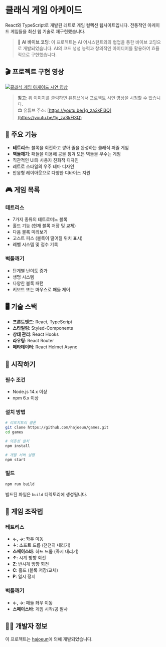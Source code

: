 # 클래식 게임 아케이드

React와 TypeScript로 개발된 레트로 게임 컬렉션 웹사이트입니다. 전통적인 아케이드 게임들을 최신 웹 기술로 재구현했습니다.

> 🤖 **AI 바이브 코딩**: 이 프로젝트는 AI 어시스턴트와의 협업을 통한 바이브 코딩으로 개발되었습니다. AI의 코드 생성 능력과 창의적인 아이디어를 활용하여 효율적으로 구현했습니다.

## 🎬 프로젝트 구현 영상

[![클래식 게임 아케이드 시연 영상](https://img.youtube.com/vi/1g_za3kFl3Q/maxresdefault.jpg)](https://youtu.be/1g_za3kFl3Q)

> **참고**: 위 이미지를 클릭하면 유튜브에서 프로젝트 시연 영상을 시청할 수 있습니다.  
> 📺 유튜브 주소: [https://youtu.be/1g_za3kFl3Q](https://youtu.be/1g_za3kFl3Q)

## 📌 주요 기능

- **테트리스**: 블록을 회전하고 쌓아 줄을 완성하는 클래식 퍼즐 게임
- **벽돌깨기**: 패들을 이용해 공을 튕겨 모든 벽돌을 부수는 게임
- 직관적인 UI와 사용자 친화적 디자인
- 레트로 스타일의 우주 테마 디자인
- 반응형 레이아웃으로 다양한 디바이스 지원

## 🎮 게임 목록

### 테트리스
- 7가지 종류의 테트로미노 블록
- 홀드 기능 (현재 블록 저장 및 교체)
- 다음 블록 미리보기
- 고스트 피스 (블록이 떨어질 위치 표시)
- 레벨 시스템 및 점수 기록

### 벽돌깨기
- 단계별 난이도 증가
- 생명 시스템
- 다양한 블록 패턴
- 키보드 또는 마우스로 패들 제어

## 🖥️ 기술 스택

- **프론트엔드**: React, TypeScript
- **스타일링**: Styled-Components
- **상태 관리**: React Hooks
- **라우팅**: React Router
- **메타데이터**: React Helmet Async

## 🚀 시작하기

### 필수 조건

- Node.js 14.x 이상
- npm 6.x 이상

### 설치 방법

```bash
# 리포지토리 클론
git clone https://github.com/hajoeun/games.git
cd games

# 의존성 설치
npm install

# 개발 서버 실행
npm start
```

### 빌드

```bash
npm run build
```

빌드된 파일은 `build` 디렉토리에 생성됩니다.

## 🎯 게임 조작법

### 테트리스
- **←, →**: 좌우 이동
- **↓**: 소프트 드롭 (천천히 내리기)
- **스페이스바**: 하드 드롭 (즉시 내리기)
- **↑**: 시계 방향 회전
- **Z**: 반시계 방향 회전
- **C**: 홀드 (블록 저장/교체)
- **P**: 일시 정지

### 벽돌깨기
- **←, →**: 패들 좌우 이동
- **스페이스바**: 게임 시작/공 발사

## 👨‍💻 개발자 정보

이 프로젝트는 [hajoeun](https://github.com/hajoeun)에 의해 개발되었습니다.